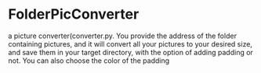 # FolderPicConverter
a picture converter(converter.py. You provide the address of the folder containing pictures,     and it will convert all your pictures to your desired size, and save them in your target directory,     with the option of adding padding or not. You can also choose the color of the padding     
